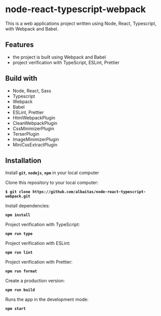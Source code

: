 # node-react-typescript-webpack

This is a web applications project written using Node, React, Typescript, with Webpack and Babel.

## Features

- the project is built using Webpack and Babel
- project verification with TypeScript, ESLint, Prettier

## Build with

- Node, React, Sass
- Typescript
- Webpack
- Babel
- ESLint, Prettier
- HtmlWebpackPlugin
- CleanWebpackPlugin
- CssMinimizerPlugin
- TerserPlugin
- ImageMinimizerPlugin
- MiniCssExtractPlugin

## Installation

Install **`git`**, **`nodejs`**, **`npm`** in your local computer

Clone this repository to your local computer:

**`$ git clone https://github.com/albaitas/node-react-typescript-webpack.git`**

Install dependencies:

**`npm install`**

Project verification with TypeScript:

**`npm run type`**

Project verification with ESLint:

**`npm run lint`**

Project verification with Prettier:

**`npm run format`**

Create a production version:

**`npm run build`**

Runs the app in the development mode:

**`npm start`**
